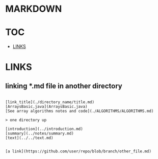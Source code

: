# MARKDOWN

# TOC

- [LINKS](#LINKS)

# 


# LINKS
## linking *.md file in another directory

```

[link_title](./directory_name/title.md)
[ArraysBasic.java](ArraysBasic.java)
[See array algorithms notes and code](./ALGORITHMS/ALGORITHMS.md)

> one directory up

[introduction](../introduction.md)   
[summary](../notes/summary.md)
[text](../../text.md)


[a link](https://github.com/user/repo/blob/branch/other_file.md)

```
